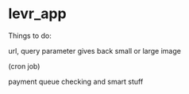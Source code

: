 levr_app
========

Things to do:

url, query parameter gives back small or large image

(cron job)

payment queue checking and smart stuff
